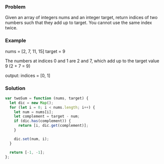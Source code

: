 ### Problem

Given an array of integers nums and an integer target, return indices of two numbers such that they add up to target. You cannot use the same index twice.

### Example

nums = [2, 7, 11, 15]
target = 9

The numbers at indices 0 and 1 are 2 and 7, which add up to the target value 9 (2 + 7 = 9)

output:
indices = [0, 1]

### Solution

```javascript
var twoSum = function (nums, target) {
  let dic = new Map();
  for (let i = 0; i < nums.length; i++) {
    let num = nums[i];
    let complement = target - num;
    if (dic.has(complement)) {
      return [i, dic.get(complement)];
    }

    dic.set(num, i);
  }

  return [-1, -1];
};
```

